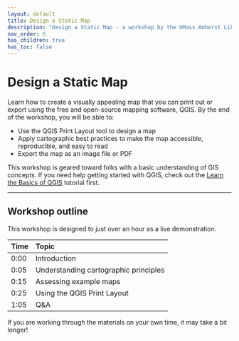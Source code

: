 ```yaml
---
layout: default
title: Design a Static Map
description: "Design a Static Map - a workshop by the UMass Amherst Libraries."
nav_order: 6
has_children: true
has_toc: false
---
```


# Design a Static Map

Learn how to create a visually appealing map that you can print out or export using the free and open-source mapping software, QGIS. By the end of the workshop, you will be able to:
* Use the QGIS Print Layout tool to design a map
* Apply cartographic best practices to make the map accessible, reproducible, and easy to read
* Export the map as an image file or PDF

This workshop is geared toward folks with a basic understanding of GIS concepts. If you need help getting started with QGIS, check out the [Learn the Basics of QGIS](../basics-qgis) tutorial first.

---
## Workshop outline

This workshop is designed to just over an hour as a live demonstration.

| Time | Topic |
| :--- | :---- |
| 0:00 | Introduction |
| 0:05 | Understanding cartographic principles |
| 0:15 | Assessing example maps |
| 0:25 | Using the QGIS Print Layout |
| 1:05 | Q&A |

If you are working through the materials on your own time, it may take a bit longer!
